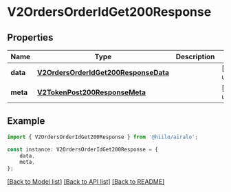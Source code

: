 # V2OrdersOrderIdGet200Response


## Properties

Name | Type | Description | Notes
------------ | ------------- | ------------- | -------------
**data** | [**V2OrdersOrderIdGet200ResponseData**](V2OrdersOrderIdGet200ResponseData.md) |  | [default to undefined]
**meta** | [**V2TokenPost200ResponseMeta**](V2TokenPost200ResponseMeta.md) |  | [default to undefined]

## Example

```typescript
import { V2OrdersOrderIdGet200Response } from '@hiilo/airalo';

const instance: V2OrdersOrderIdGet200Response = {
    data,
    meta,
};
```

[[Back to Model list]](../README.md#documentation-for-models) [[Back to API list]](../README.md#documentation-for-api-endpoints) [[Back to README]](../README.md)
